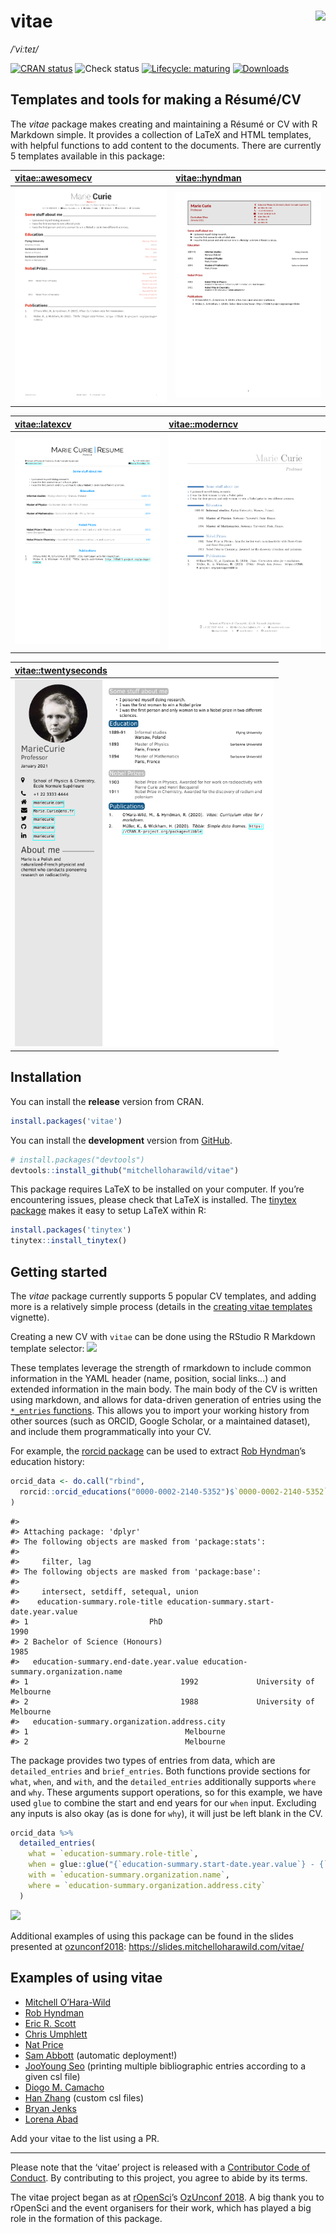 
<!-- README.md is generated from README.Rmd. Please edit that file -->

# vitae <img src="man/figures/logo.png" align="right" />

*/ˈviːteɪ/*

[![CRAN
status](https://www.r-pkg.org/badges/version/vitae)](https://cran.r-project.org/package=vitae)
![Check
status](https://github.com/mitchelloharawild/vitae/workflows/R-CMD-check/badge.svg)
[![Lifecycle:
maturing](https://img.shields.io/badge/lifecycle-maturing-blue.svg)](https://www.tidyverse.org/lifecycle/#maturing)
[![Downloads](https://cranlogs.r-pkg.org/badges/vitae)](https://cran.r-project.org/package=vitae)

## Templates and tools for making a Résumé/CV

The *vitae* package makes creating and maintaining a Résumé or CV with R
Markdown simple. It provides a collection of LaTeX and HTML templates,
with helpful functions to add content to the documents. There are
currently 5 templates available in this package:

| [**vitae::awesomecv**](https://pkg.mitchelloharawild.com/vitae/reference/awesomecv.html)                                                                   | [**vitae::hyndman**](https://pkg.mitchelloharawild.com/vitae/reference/hyndman.html)                                                                 |
|:-----------------------------------------------------------------------------------------------------------------------------------------------------------|:-----------------------------------------------------------------------------------------------------------------------------------------------------|
| [<img src="man/figures/preview_awesomecv.png" width="415" alt="Preview of awesomecv" />](https://pkg.mitchelloharawild.com/vitae/reference/awesomecv.html) | [<img src="man/figures/preview_hyndman.png" width="415" alt="Preview of hyndman" />](https://pkg.mitchelloharawild.com/vitae/reference/hyndman.html) |

| [**vitae::latexcv**](https://pkg.mitchelloharawild.com/vitae/reference/latexcv.html)                                                                 | [**vitae::moderncv**](https://pkg.mitchelloharawild.com/vitae/reference/moderncv.html)                                                                  |
|:-----------------------------------------------------------------------------------------------------------------------------------------------------|:--------------------------------------------------------------------------------------------------------------------------------------------------------|
| [<img src="man/figures/preview_latexcv.png" width="415" alt="Preview of latexcv" />](https://pkg.mitchelloharawild.com/vitae/reference/latexcv.html) | [<img src="man/figures/preview_moderncv.png" width="415" alt="Preview of moderncv" />](https://pkg.mitchelloharawild.com/vitae/reference/moderncv.html) |

| [**vitae::twentyseconds**](https://pkg.mitchelloharawild.com/vitae/reference/twentyseconds.html)                                                                       |
|:-----------------------------------------------------------------------------------------------------------------------------------------------------------------------|
| [<img src="man/figures/preview_twentyseconds.png" width="415" alt="Preview of twentyseconds" />](https://pkg.mitchelloharawild.com/vitae/reference/twentyseconds.html) |

## Installation

You can install the **release** version from CRAN.

``` r
install.packages('vitae')
```

You can install the **development** version from
[GitHub](https://github.com/mitchelloharawild/vitae).

``` r
# install.packages("devtools")
devtools::install_github("mitchelloharawild/vitae")
```

This package requires LaTeX to be installed on your computer. If you’re
encountering issues, please check that LaTeX is installed. The [tinytex
package](https://github.com/yihui/tinytex) makes it easy to setup LaTeX
within R:

``` r
install.packages('tinytex')
tinytex::install_tinytex()
```

## Getting started

The *vitae* package currently supports 5 popular CV templates, and
adding more is a relatively simple process (details in the [creating
vitae
templates](https://pkg.mitchelloharawild.com/vitae/articles/extending.html)
vignette).

Creating a new CV with `vitae` can be done using the RStudio R Markdown
template selector: ![](man/figures/template_gui.png)

These templates leverage the strength of rmarkdown to include common
information in the YAML header (name, position, social links…) and
extended information in the main body. The main body of the CV is
written using markdown, and allows for data-driven generation of entries
using the [`*_entries`
functions](https://pkg.mitchelloharawild.com/vitae/reference/cventries.html).
This allows you to import your working history from other sources (such
as ORCID, Google Scholar, or a maintained dataset), and include them
programmatically into your CV.

For example, the [rorcid package](https://github.com/ropensci/rorcid)
can be used to extract [Rob
Hyndman](https://orcid.org/0000-0002-2140-5352)’s education history:

``` r
orcid_data <- do.call("rbind",
  rorcid::orcid_educations("0000-0002-2140-5352")$`0000-0002-2140-5352`$`affiliation-group`$summaries
)
```

    #> 
    #> Attaching package: 'dplyr'
    #> The following objects are masked from 'package:stats':
    #> 
    #>     filter, lag
    #> The following objects are masked from 'package:base':
    #> 
    #>     intersect, setdiff, setequal, union
    #>    education-summary.role-title education-summary.start-date.year.value
    #> 1                           PhD                                    1990
    #> 2 Bachelor of Science (Honours)                                    1985
    #>   education-summary.end-date.year.value education-summary.organization.name
    #> 1                                  1992             University of Melbourne
    #> 2                                  1988             University of Melbourne
    #>   education-summary.organization.address.city
    #> 1                                   Melbourne
    #> 2                                   Melbourne

The package provides two types of entries from data, which are
`detailed_entries` and `brief_entries`. Both functions provide sections
for `what`, `when`, and `with`, and the `detailed_entries` additionally
supports `where` and `why`. These arguments support operations, so for
this example, we have used `glue` to combine the start and end years for
our `when` input. Excluding any inputs is also okay (as is done for
`why`), it will just be left blank in the CV.

``` r
orcid_data %>%
  detailed_entries(
    what = `education-summary.role-title`,
    when = glue::glue("{`education-summary.start-date.year.value`} - {`education-summary.end-date.year.value`}"),
    with = `education-summary.organization.name`,
    where = `education-summary.organization.address.city`
  )
```

![](man/figures/education.png)

Additional examples of using this package can be found in the slides
presented at [ozunconf2018](https://ozunconf18.ropensci.org/):
<https://slides.mitchelloharawild.com/vitae/>

## Examples of using vitae

-   [Mitchell O’Hara-Wild](https://github.com/mitchelloharawild/CV)
-   [Rob Hyndman](https://github.com/robjhyndman/CV)
-   [Eric R. Scott](https://github.com/Aariq/curriculum-vitae)
-   [Chris Umphlett](http://chrisumphlett.com/posts/vitae-package/)
-   [Nat Price](https://github.com/natbprice/cv)
-   [Sam Abbott](https://github.com/seabbs/cv) (automatic deployment!)
-   [JooYoung Seo](https://github.com/jooyoungseo/jy_CV) (printing
    multiple bibliographic entries according to a given csl file)
-   [Diogo M. Camacho](https://github.com/diogocamacho/CV)
-   [Han Zhang](https://github.com/HanZhang-psych/CV) (custom csl files)
-   [Bryan Jenks](https://github.com/tallguyjenks/CV)
-   [Lorena Abad](https://github.com/loreabad6/R-CV)

Add your vitae to the list using a PR.

------------------------------------------------------------------------

Please note that the ‘vitae’ project is released with a [Contributor
Code of
Conduct](https://github.com/mitchelloharawild/vitae/blob/master/.github/CODE_OF_CONDUCT.md).
By contributing to this project, you agree to abide by its terms.

The vitae project began as at [rOpenSci](https://ropensci.org/)’s
[OzUnconf 2018](https://ozunconf18.ropensci.org/). A big thank you to
rOpenSci and the event organisers for their work, which has played a big
role in the formation of this package.
